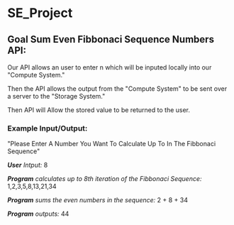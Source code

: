 # SE_Project

## Goal Sum Even Fibbonaci Sequence Numbers API:

Our API allows an user to enter n which will be inputed locally into our "Compute System."

Then the API allows the output from the "Compute System" to be sent over a server to the "Storage System."

Then API will Allow the stored value to be returned to the user.

### Example Input/Output:

"Please Enter A Number You Want To Calculate Up To In The Fibbonaci Sequence"

***User** Intput:* 8

***Program** calculates up to 8th iteration of the Fibbonaci Sequence:* 1,2,3,5,8,13,21,34

***Program** sums the even numbers in the sequence:* 2 + 8 + 34

***Program** outputs:* 44




